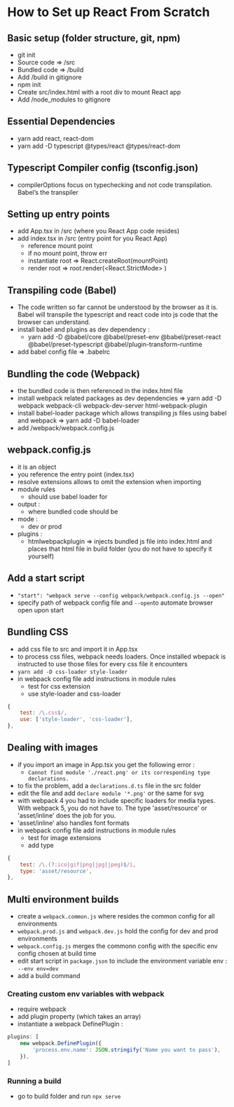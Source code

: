 # How to Set up React From Scratch

## Basic setup (folder structure, git, npm)

-   git init
-   Source code => /src
-   Bundled code => /build
-   Add /build in gitignore
-   npm init
-   Create src/index.html with a root div to mount React app
-   Add /node_modules to gitignore

## Essential Dependencies

-   yarn add react, react-dom
-   yarn add -D typescript @types/react @types/react-dom

## Typescript Compiler config (tsconfig.json)

-   compilerOptions focus on typechecking and not code transpilation. Babel’s the transpiler

## Setting up entry points

-   add App.tsx in /src (where you React App code resides)
-   add index.tsx in /src (entry point for you React App)
    -   reference mount point
    -   if no mount point, throw err
    -   instantiate root => React.createRoot(mountPoint)
    -   render root => root.render(<React.StrictMode> <App />)

## Transpiling code (Babel)

-   The code written so far cannot be understood by the browser as it is. Babel will transpile the typescript and react code into js code that the browser can understand.
-   install babel and plugins as dev dependency :
    -   yarn add -D @babel/core @babel/preset-env @babel/preset-react @babel/preset-typescript @babel/plugin-transform-runtime
-   add babel config file => .babelrc

## Bundling the code (Webpack)

-   the bundled code is then referenced in the index.html file
-   install webpack related packages as dev dependencies => yarn add -D webpack webpack-cli webpack-dev-server html-webpack-plugin
-   install babel-loader package which allows transpiling js files using babel and webpack => yarn add -D babel-loader
-   add /webpack/webpack.config.js

## webpack.config.js

-   it is an object
-   you reference the entry point (index.tsx)
-   resolve extensions allows to omit the extension when importing
-   module rules
    -   should use babel loader for
-   output :
    -   where bundled code should be
-   mode :
    -   dev or prod
-   plugins :
    -   htmlwebpackplugin => injects bundled js file into index.html and places that html file in build folder (you do not have to specify it yourself)

## Add a start script

-   `"start": "webpack serve --config webpack/webpack.config.js --open"`
-   specify path of webpack config file and `--open`to automate browser open upon start

## Bundling CSS

-   add css file to src and import it in App.tsx
-   to process css files, webpack needs loaders. Once installed wbepack is instructed to use those files for every css file it encounters
-   `yarn add -D css-loader style-loader`
-   in webpack config file add instructions in module rules
    -   test for css extension
    -   use style-loader and css-loader

```js
{
    test: /\.css$/,
    use: ['style-loader', 'css-loader'],
},
```

## Dealing with images

-   if you import an image in App.tsx you get the following error :
    -   `Cannot find module './react.png' or its corresponding type declarations.`
-   to fix the problem, add a `declarations.d.ts` file in the src folder
-   edit the file and add `declare module '*.png'` or the same for svg
-   with webpack 4 you had to include specific loaders for media types. With webpack 5, you do not have to. The type 'asset/resource' or 'asset/inline' does the job for you.
-   'asset/inline' also handles font formats
-   in webpack config file add instructions in module rules
    -   test for image extensions
    -   add type

```js
{
    test: /\.(?:ico|gif|png|jpg|jpeg)$/i,
    type: 'asset/resource',
},
```

## Multi environment builds

-   create a `webpack.common.js` where resides the common config for all environments
-   `webpack.prod.js` and `webpack.dev.js` hold the config for dev and prod environments
-   `webpack.config.js` merges the commonn config with the specific env config chosen at build time
-   edit start script in `package.json` to include the environment variable env : `--env env=dev`
-   add a build command

### Creating custom env variables with webpack

-   require webpack
-   add plugin property (which takes an array)
-   instantiate a webpack DefinePlugin :

```js
plugins: [
    new webpack.DefinePlugin({
        'process.env.name': JSON.stringify('Name you want to pass'),
    }),
]
```

### Running a build

-   go to build folder and run `npx serve`
